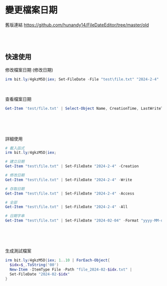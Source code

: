變更檔案日期
===

舊版連結
https://github.com/hunandy14/FileDateEditor/tree/master/old


<br><br>

## 快速使用

修改檔案日期 (修改日期)

```ps1
irm bit.ly/4gkzM5D|iex; Set-FileDate -File "test\file.txt" "2024-2-4"
```

<br>

查看檔案日期

```ps1
Get-Item 'test/file.txt' | Select-Object Name, CreationTime, LastWriteTime, LastAccessTime
```



<br><br><br>

詳細使用

```ps1
# 載入函式
irm bit.ly/4gkzM5D|iex;

# 建立日期
Get-Item "test\file.txt" | Set-FileDate "2024-2-4" -Creation

# 修改日期
Get-Item "test\file.txt" | Set-FileDate "2024-2-4" -Write

# 存取日期
Get-Item "test\file.txt" | Set-FileDate "2024-2-4" -Access

# 全部
Get-Item "test\file.txt" | Set-FileDate "2024-2-4" -All

# 日期字串
Get-Item "test\file.txt" | Set-FileDate "2024-02-04" -Format "yyyy-MM-dd"

```

<br><br><br>

生成測試檔案

```ps1
irm bit.ly/4gkzM5D|iex; 1..10 | ForEach-Object{
  $idx=$_.ToString('00')
  New-Item -ItemType File -Path "file_2024-02-$idx.txt" |
  Set-FileDate "2024-02-$idx"
}
```
